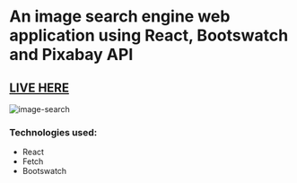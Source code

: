 # An image search engine web application using React, Bootswatch and Pixabay API

## [LIVE HERE](https://mp-img-searcher.netlify.app/)

![image-search](https://user-images.githubusercontent.com/26292499/205521792-dfa63fd7-f8d5-43ea-a0fa-85a33f57db9e.jpg)

### Technologies used:

* React
* Fetch
* Bootswatch
